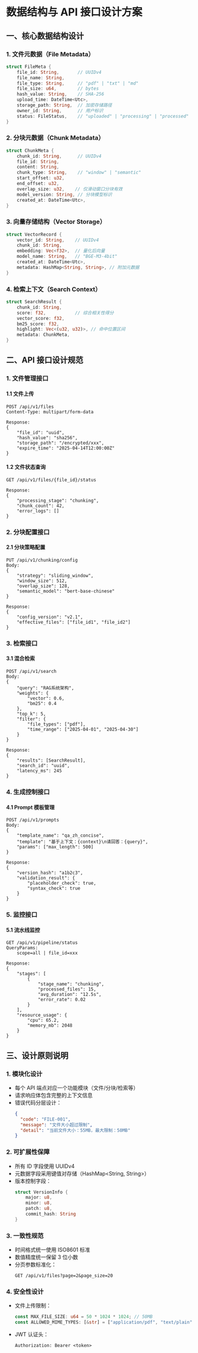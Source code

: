 # 数据结构与 API 接口设计方案

## 一、核心数据结构设计

### 1. 文件元数据（File Metadata）

```rust
struct FileMeta {
    file_id: String,       // UUIDv4
    file_name: String,
    file_type: String,     // "pdf" | "txt" | "md"
    file_size: u64,        // bytes
    hash_value: String,    // SHA-256
    upload_time: DateTime<Utc>,
    storage_path: String,  // 加密存储路径
    owner_id: String,      // 用户标识
    status: FileStatus,    // "uploaded" | "processing" | "processed"
}
```

### 2. 分块元数据（Chunk Metadata）

```rust
struct ChunkMeta {
    chunk_id: String,      // UUIDv4
    file_id: String,
    content: String,
    chunk_type: String,    // "window" | "semantic"
    start_offset: u32,
    end_offset: u32,
    overlap_size: u32,    // 仅滑动窗口分块有效
    model_version: String, // 分块模型标识
    created_at: DateTime<Utc>,
}
```

### 3. 向量存储结构（Vector Storage）

```rust
struct VectorRecord {
    vector_id: String,    // UUIDv4
    chunk_id: String,
    embedding: Vec<f32>,  // 量化后向量
    model_name: String,   // "BGE-M3-4bit"
    created_at: DateTime<Utc>,
    metadata: HashMap<String, String>, // 附加元数据
}
```

### 4. 检索上下文（Search Context）

```rust
struct SearchResult {
    chunk_id: String,
    score: f32,           // 综合相关性得分
    vector_score: f32,
    bm25_score: f32,
    highlight: Vec<(u32, u32)>, // 命中位置区间
    metadata: ChunkMeta,
}
```

## 二、API 接口设计规范

### 1. 文件管理接口

#### 1.1 文件上传

```http
POST /api/v1/files
Content-Type: multipart/form-data

Response:
{
    "file_id": "uuid",
    "hash_value": "sha256",
    "storage_path": "/encrypted/xxx",
    "expire_time": "2025-04-14T12:00:00Z"
}
```

#### 1.2 文件状态查询

```http
GET /api/v1/files/{file_id}/status

Response:
{
    "processing_stage": "chunking",
    "chunk_count": 42,
    "error_logs": []
}
```

### 2. 分块配置接口

#### 2.1 分块策略配置

```http
PUT /api/v1/chunking/config
Body:
{
    "strategy": "sliding_window",
    "window_size": 512,
    "overlap_size": 128,
    "semantic_model": "bert-base-chinese"
}

Response:
{
    "config_version": "v2.1",
    "effective_files": ["file_id1", "file_id2"]
}
```

### 3. 检索接口

#### 3.1 混合检索

```http
POST /api/v1/search
Body:
{
    "query": "RAG系统架构",
    "weights": {
        "vector": 0.6,
        "bm25": 0.4
    },
    "top_k": 5,
    "filter": {
        "file_types": ["pdf"],
        "time_range": ["2025-04-01", "2025-04-30"]
    }
}

Response:
{
    "results": [SearchResult],
    "search_id": "uuid",
    "latency_ms": 245
}
```

### 4. 生成控制接口

#### 4.1 Prompt 模板管理

```http
POST /api/v1/prompts
Body:
{
    "template_name": "qa_zh_concise",
    "template": "基于上下文：{context}\n请回答：{query}",
    "params": ["max_length": 500]
}

Response:
{
    "version_hash": "a1b2c3",
    "validation_result": {
        "placeholder_check": true,
        "syntax_check": true
    }
}
```

### 5. 监控接口

#### 5.1 流水线监控

```http
GET /api/v1/pipeline/status
QueryParams:
    scope=all | file_id=xxx

Response:
{
    "stages": [
        {
            "stage_name": "chunking",
            "processed_files": 15,
            "avg_duration": "12.5s",
            "error_rate": 0.02
        }
    ],
    "resource_usage": {
        "cpu": 65.2,
        "memory_mb": 2048
    }
}
```

## 三、设计原则说明

### 1. 模块化设计

- 每个 API 端点对应一个功能模块（文件/分块/检索等）
- 请求响应体包含完整的上下文信息
- 错误代码分层设计：
  ```json
  {
    "code": "FILE-001",
    "message": "文件大小超过限制",
    "detail": "当前文件大小：55MB，最大限制：50MB"
  }
  ```

### 2. 可扩展性保障

- 所有 ID 字段使用 UUIDv4
- 元数据字段采用键值对存储（HashMap<String, String>）
- 版本控制字段：
  ```rust
  struct VersionInfo {
      major: u8,
      minor: u8,
      patch: u8,
      commit_hash: String
  }
  ```

### 3. 一致性规范

- 时间格式统一使用 ISO8601 标准
- 数值精度统一保留 3 位小数
- 分页参数标准化：
  ```http
  GET /api/v1/files?page=2&page_size=20
  ```

### 4. 安全性设计

- 文件上传限制：
  ```rust
  const MAX_FILE_SIZE: u64 = 50 * 1024 * 1024; // 50MB
  const ALLOWED_MIME_TYPES: [&str] = ["application/pdf", "text/plain"];
  ```
- JWT 认证头：
  ```http
  Authorization: Bearer <token>
  ```
